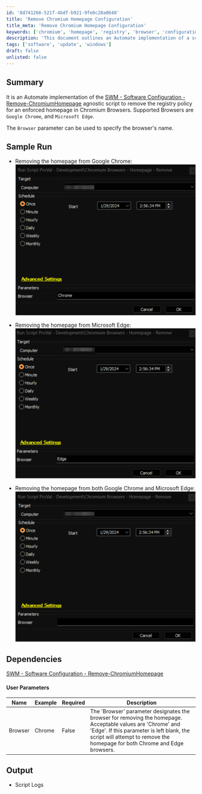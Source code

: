 ```yaml
---
id: '8d741266-521f-4bdf-b921-9fe0c28a0648'
title: 'Remove Chromium Homepage Configuration'
title_meta: 'Remove Chromium Homepage Configuration'
keywords: ['chromium', 'homepage', 'registry', 'browser', 'configuration']
description: 'This document outlines an Automate implementation of a script designed to remove enforced homepage settings from Chromium-based browsers, specifically Google Chrome and Microsoft Edge. It details the parameters, sample runs, and dependencies for effective execution.'
tags: ['software', 'update', 'windows']
draft: false
unlisted: false
---
```

## Summary

It is an Automate implementation of the [SWM - Software Configuration - Remove-ChromiumHomepage](<../../powershell/Remove-ChromiumHomepage.md>) agnostic script to remove the registry policy for an enforced homepage in Chromium Browsers. Supported Browsers are `Google Chrome`, and `Microsoft Edge`.

The `Browser` parameter can be used to specify the browser's name.

## Sample Run

- Removing the homepage from Google Chrome:  
  ![Google Chrome](../../../static/img/EPM---Software-Configuration---Chromium-Browsers---Homepage---Remove/image_1.png)
  
- Removing the homepage from Microsoft Edge:  
  ![Microsoft Edge](../../../static/img/EPM---Software-Configuration---Chromium-Browsers---Homepage---Remove/image_2.png)
  
- Removing the homepage from both Google Chrome and Microsoft Edge:  
  ![Both Browsers](../../../static/img/EPM---Software-Configuration---Chromium-Browsers---Homepage---Remove/image_3.png)

## Dependencies

[SWM - Software Configuration - Remove-ChromiumHomepage](<../../powershell/Remove-ChromiumHomepage.md>)

#### User Parameters

| Name    | Example | Required | Description                                                                                                                                                                                                                       |
|---------|---------|----------|-----------------------------------------------------------------------------------------------------------------------------------------------------------------------------------------------------------------------------------|
| Browser | Chrome  | False    | The 'Browser' parameter designates the browser for removing the homepage. Acceptable values are 'Chrome' and 'Edge'. If this parameter is left blank, the script will attempt to remove the homepage for both Chrome and Edge browsers. |

## Output

- Script Logs












